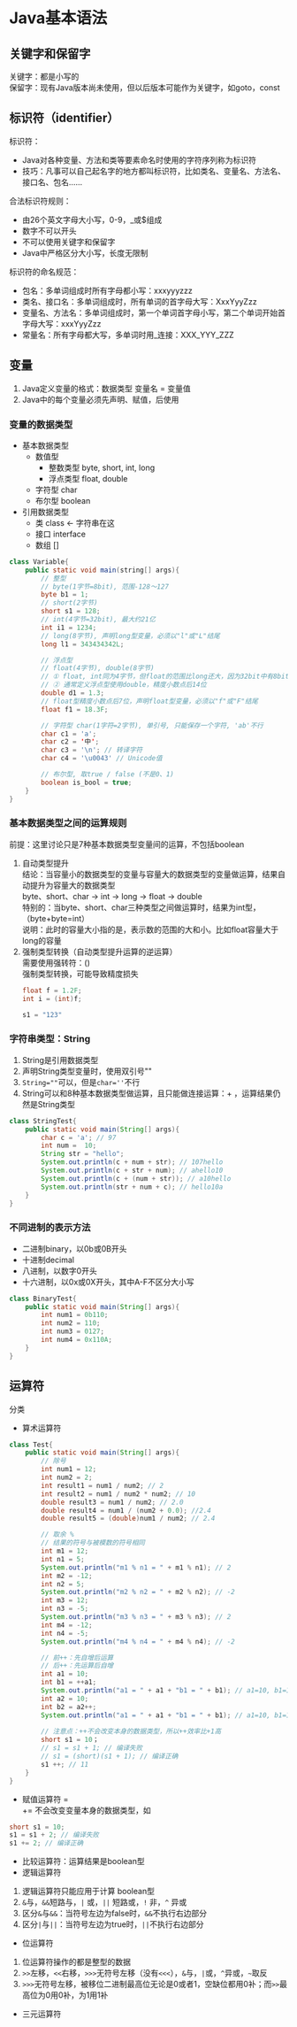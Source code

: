 # Java基本语法

## 关键字和保留字
关键字：都是小写的  
保留字：现有Java版本尚未使用，但以后版本可能作为关键字，如goto，const  

## 标识符（identifier）
标识符：  
- Java对各种变量、方法和类等要素命名时使用的字符序列称为标识符  
- 技巧：凡事可以自己起名字的地方都叫标识符，比如类名、变量名、方法名、接口名、包名……  

合法标识符规则：  
- 由26个英文字母大小写，0-9，_或$组成
- 数字不可以开头
- 不可以使用关键字和保留字
- Java中严格区分大小写，长度无限制  

标识符的命名规范：  
- 包名：多单词组成时所有字母都小写：xxxyyyzzz
- 类名、接口名：多单词组成时，所有单词的首字母大写：XxxYyyZzz
- 变量名、方法名：多单词组成时，第一个单词首字母小写，第二个单词开始首字母大写：xxxYyyZzz
- 常量名：所有字母都大写，多单词时用_连接：XXX_YYY_ZZZ  

## 变量
1. Java定义变量的格式：数据类型 变量名 = 变量值
2. Java中的每个变量必须先声明、赋值，后使用  

### 变量的数据类型  
- 基本数据类型  
    - 数值型
        - 整数类型 byte, short, int, long
        - 浮点类型 float, double
    - 字符型 char
    - 布尔型 boolean
- 引用数据类型
    - 类 class <- 字符串在这
    - 接口 interface
    - 数组 []  
```java
class Variable{
    public static void main(string[] args){
        // 整型
        // byte(1字节=8bit), 范围-128～127
        byte b1 = 1;
        // short(2字节)
        short s1 = 128;
        // int(4字节=32bit), 最大约21亿
        int i1 = 1234; 
        // long(8字节), 声明long型变量，必须以"l"或"L"结尾
        long l1 = 343434342L;

        // 浮点型
        // float(4字节), double(8字节)
        // ① float, int同为4字节，但float的范围比long还大，因为32bit中有8bit是指数段，
        // ② 通常定义浮点型使用double，精度小数点后14位
        double d1 = 1.3;
        // float型精度小数点后7位，声明float型变量，必须以"f"或"F"结尾
        float f1 = 18.3F;

        // 字符型 char(1字符=2字节), 单引号, 只能保存一个字符, 'ab'不行
        char c1 = 'a'; 
        char c2 = '中';
        char c3 = '\n'; // 转译字符
        char c4 = '\u0043' // Unicode值

        // 布尔型, 取true / false (不是0、1)
        boolean is_bool = true;
    }
}
```

### 基本数据类型之间的运算规则  
前提：这里讨论只是7种基本数据类型变量间的运算，不包括boolean  
1. 自动类型提升  
结论：当容量小的数据类型的变量与容量大的数据类型的变量做运算，结果自动提升为容量大的数据类型  
byte、short、char -> int -> long -> float -> double  
特别的：当byte、short、char三种类型之间做运算时，结果为int型，（byte+byte=int）  
说明：此时的容量大小指的是，表示数的范围的大和小。比如float容量大于long的容量
2. 强制类型转换（自动类型提升运算的逆运算）  
需要使用强转符：()  
强制类型转换，可能导致精度损失
    ```java
    float f = 1.2F;
    int i = (int)f;

    s1 = "123"
    ```  

### 字符串类型：String
1. String是引用数据类型
2. 声明String类型变量时，使用双引号""
3. `String=""`可以，但是`char=''`不行
4. String可以和8种基本数据类型做运算，且只能做连接运算：+ ，运算结果仍然是String类型
```java
class StringTest{
    public static void main(String[] args){
        char c = 'a'; // 97
        int num =  10;
        String str = "hello"; 
        System.out.println(c + num + str); // 107hello
        System.out.println(c + str + num); // ahello10
        System.out.println(c + (num + str)); // a10hello
        System.out.println(str + num + c); // hello10a
    }
}
```

### 不同进制的表示方法
- 二进制binary，以0b或0B开头
- 十进制decimal
- 八进制，以数字0开头
- 十六进制，以0x或0X开头，其中A-F不区分大小写
```java
class BinaryTest{
    public static void main(String[] args){
        int num1 = 0b110;
        int num2 = 110;
        int num3 = 0127;
        int num4 = 0x110A;
    }
}
```

## 运算符
分类
- 算术运算符  
```java
class Test{
    public static void main(String[] args){
        // 除号
        int num1 = 12;
        int num2 = 2;
        int result1 = num1 / num2; // 2
        int result2 = num1 / num2 * num2; // 10
        double result3 = num1 / num2; // 2.0
        double result4 = num1 / (num2 + 0.0); //2.4
        double result5 = (double)num1 / num2; // 2.4

        // 取余 %
        // 结果的符号与被模数的符号相同
        int m1 = 12;
        int n1 = 5;
        System.out.println("m1 % n1 = " + m1 % n1); // 2
        int m2 = -12;
        int n2 = 5;
        System.out.println("m2 % n2 = " + m2 % n2); // -2
        int m3 = 12;
        int n3 = -5;
        System.out.println("m3 % n3 = " + m3 % n3); // 2
        int m4 = -12;
        int n4 = -5;
        System.out.println("m4 % n4 = " + m4 % n4); // -2

        // 前++：先自增后运算
        // 后++：先运算后自增
        int a1 = 10;
        int b1 = ++a1;
        System.out.println("a1 = " + a1 + "b1 = " + b1); // a1=10, b1=11
        int a2 = 10;
        int b2 = a2++;
        System.out.println("a1 = " + a1 + "b1 = " + b1); // a1=10, b1=10
        
        // 注意点：++不会改变本身的数据类型，所以++效率比+1高
        short s1 = 10；
        // s1 = s1 + 1; // 编译失败
        // s1 = (short)(s1 + 1); // 编译正确
        s1 ++; // 11
    }
}
```
- 赋值运算符 =  
+= 不会改变变量本身的数据类型，如
```java
short s1 = 10; 
s1 = s1 + 2; // 编译失败
s1 += 2; // 编译正确
```
- 比较运算符：运算结果是boolean型
- 逻辑运算符  
1. 逻辑运算符只能应用于计算
boolean型  
2. `&`与，`&&`短路与，`|` 或，`||` 短路或，`!` 非，`^` 异或  
3. 区分`&`与`&&`：当符号左边为false时，`&&`不执行右边部分  
4. 区分`|`与`||`：当符号左边为true时，`||`不执行右边部分  
- 位运算符
1. 位运算符操作的都是整型的数据  
2. `>>`左移，`<<`右移，`>>>`无符号左移（没有`<<<`），`&`与，`|`或，`^`异或，`~`取反  
3. `>>>`无符号左移，被移位二进制最高位无论是0或者1，空缺位都用0补；而`>>`最高位为0用0补，为1用1补
- 三元运算符
